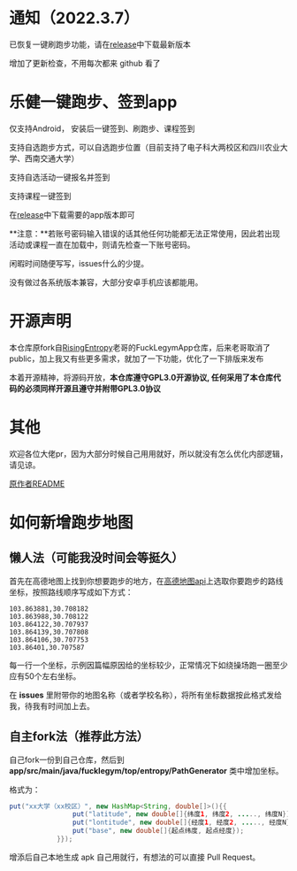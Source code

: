 # 通知（2022.3.7）
已恢复一键刷跑步功能，请在[release](https://github.com/Foreverddb/FuckLegym/releases/)中下载最新版本

增加了更新检查，不用每次都来 github 看了

# 乐健一键跑步、签到app
仅支持Android， 安装后一键签到、刷跑步、课程签到

支持自选跑步方式，可以自选跑步位置（目前支持了电子科大两校区和四川农业大学、西南交通大学）

支持自选活动一键报名并签到

支持课程一键签到

在[release](https://github.com/Foreverddb/FuckLegym/releases/)中下载需要的app版本即可

**注意：**若账号密码输入错误的话其他任何功能都无法正常使用，因此若出现活动或课程一直在加载中，则请先检查一下账号密码。

闲暇时间随便写写，issues什么的少提。

没有做过各系统版本兼容，大部分安卓手机应该都能用。

# 开源声明
本仓库原fork自[RisingEntropy](https://github.com/RisingEntropy)老哥的FuckLegymApp仓库，后来老哥取消了public，加上我又有些更多需求，就加了一下功能，优化了一下排版来发布

本着开源精神，将源码开放，**本仓库遵守GPL3.0开源协议, 任何采用了本仓库代码的必须同样开源且遵守并附带GPL3.0协议**

# 其他
欢迎各位大佬pr，因为大部分时候自己用用就好，所以就没有怎么优化内部逻辑，请见谅。

[原作者README](https://github.com/Foreverddb/FuckLegym/blob/master/release/README.md)

# 如何新增跑步地图

## **懒人法（可能我没时间会等挺久）**

首先在高德地图上找到你想要跑步的地方，在[高德地图api](https://lbs.amap.com/tools/picker)上选取你要跑步的路线坐标，按照路线顺序写成如下方式：

```
103.863881,30.708182
103.863988,30.708122
103.864122,30.707937
103.864139,30.707808
103.864106,30.707753
103.86401,30.707587
```

每一行一个坐标，示例因篇幅原因给的坐标较少，正常情况下如绕操场跑一圈至少应有50个左右坐标。

在 **issues** 里附带你的地图名称（或者学校名称），将所有坐标数据按此格式发给我，待我有时间加上去。

## 自主fork法（推荐此方法）

自己fork一份到自己仓库，然后到 **app/src/main/java/fucklegym/top/entropy/PathGenerator** 类中增加坐标。

格式为：

```java
put("xx大学（xx校区）", new HashMap<String, double[]>(){{
                put("latitude", new double[]{纬度1, 纬度2, ....., 纬度N});
                put("lontitude", new double[]{经度1, 经度2, ....., 经度N});
                put("base", new double[]{起点纬度, 起点经度});
            }});
```

增添后自己本地生成 apk 自己用就行，有想法的可以直接 Pull Request。